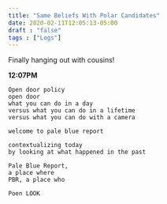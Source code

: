 ```yaml
---
title: "Same Beliefs With Polar Candidates"
date: 2020-02-11T12:05:13-05:00
draft : "false"
tags : ["Logs"]
---
```


Finally hanging out with cousins!

<!--more-->

**12:07PM**


```
Open door policy
open door
what you can do in a day
versus what you can do in a lifetime
versus what you can do with a camera

welcome to pale blue report

contextualizing today
by looking at what happened in the past

Pale Blue Report,
a place where
PBR, a place who

Poen LOOK



```

<!--
1 read

2 write

3 music

4 sing

5 YT Vizzies

6 P Call

7 Dance workout

8 POLIW.AT Blog

9 Archive

10 FF L&L

11 Friends & Fam

12 Love & Legacy

 -->
